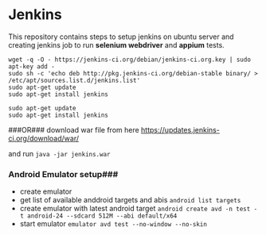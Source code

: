 # Jenkins

This repository contains steps to setup jenkins on ubuntu server and creating jenkins job to run **selenium webdriver** and **appium** tests.

```
wget -q -O - https://jenkins-ci.org/debian/jenkins-ci.org.key | sudo apt-key add -
sudo sh -c 'echo deb http://pkg.jenkins-ci.org/debian-stable binary/ > /etc/apt/sources.list.d/jenkins.list'
sudo apt-get update
sudo apt-get install jenkins

sudo apt-get update
sudo apt-get install jenkins

```

###OR###
download war file from here https://updates.jenkins-ci.org/download/war/

and run 
```java -jar jenkins.war```


### Android Emulator setup###

- create emulator
- get list of available anddroid targets and abis
``` android list targets ```
- create emulator with latest android target
``` android create avd -n test -t android-24 --sdcard 512M --abi default/x64 ```
- start emulator 
``` emulator avd test --no-window --no-skin ```


